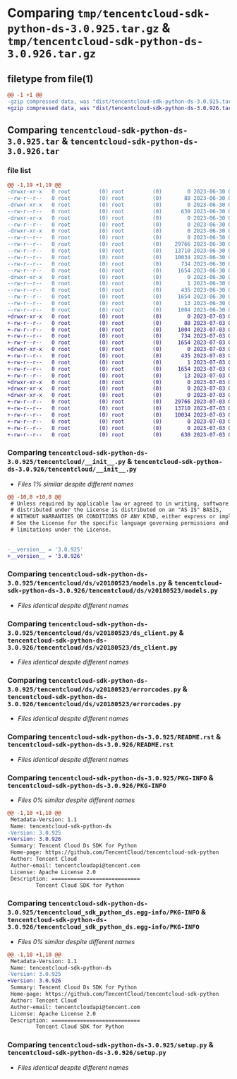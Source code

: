 # Comparing `tmp/tencentcloud-sdk-python-ds-3.0.925.tar.gz` & `tmp/tencentcloud-sdk-python-ds-3.0.926.tar.gz`

## filetype from file(1)

```diff
@@ -1 +1 @@
-gzip compressed data, was "dist/tencentcloud-sdk-python-ds-3.0.925.tar", last modified: Fri Jun 30 02:09:17 2023, max compression
+gzip compressed data, was "dist/tencentcloud-sdk-python-ds-3.0.926.tar", last modified: Mon Jul  3 00:25:14 2023, max compression
```

## Comparing `tencentcloud-sdk-python-ds-3.0.925.tar` & `tencentcloud-sdk-python-ds-3.0.926.tar`

### file list

```diff
@@ -1,19 +1,19 @@
-drwxr-xr-x   0 root         (0) root         (0)        0 2023-06-30 02:09:17.000000 tencentcloud-sdk-python-ds-3.0.925/
--rw-r--r--   0 root         (0) root         (0)       88 2023-06-30 02:09:17.000000 tencentcloud-sdk-python-ds-3.0.925/setup.cfg
-drwxr-xr-x   0 root         (0) root         (0)        0 2023-06-30 02:09:17.000000 tencentcloud-sdk-python-ds-3.0.925/tencentcloud/
--rw-r--r--   0 root         (0) root         (0)      630 2023-06-30 02:09:16.000000 tencentcloud-sdk-python-ds-3.0.925/tencentcloud/__init__.py
-drwxr-xr-x   0 root         (0) root         (0)        0 2023-06-30 02:09:17.000000 tencentcloud-sdk-python-ds-3.0.925/tencentcloud/ds/
--rw-r--r--   0 root         (0) root         (0)        0 2023-06-30 02:09:16.000000 tencentcloud-sdk-python-ds-3.0.925/tencentcloud/ds/__init__.py
-drwxr-xr-x   0 root         (0) root         (0)        0 2023-06-30 02:09:17.000000 tencentcloud-sdk-python-ds-3.0.925/tencentcloud/ds/v20180523/
--rw-r--r--   0 root         (0) root         (0)        0 2023-06-30 02:09:16.000000 tencentcloud-sdk-python-ds-3.0.925/tencentcloud/ds/v20180523/__init__.py
--rw-r--r--   0 root         (0) root         (0)    29766 2023-06-30 02:09:16.000000 tencentcloud-sdk-python-ds-3.0.925/tencentcloud/ds/v20180523/models.py
--rw-r--r--   0 root         (0) root         (0)    13710 2023-06-30 02:09:16.000000 tencentcloud-sdk-python-ds-3.0.925/tencentcloud/ds/v20180523/ds_client.py
--rw-r--r--   0 root         (0) root         (0)    10034 2023-06-30 02:09:16.000000 tencentcloud-sdk-python-ds-3.0.925/tencentcloud/ds/v20180523/errorcodes.py
--rw-r--r--   0 root         (0) root         (0)      734 2023-06-30 02:09:16.000000 tencentcloud-sdk-python-ds-3.0.925/README.rst
--rw-r--r--   0 root         (0) root         (0)     1654 2023-06-30 02:09:17.000000 tencentcloud-sdk-python-ds-3.0.925/PKG-INFO
-drwxr-xr-x   0 root         (0) root         (0)        0 2023-06-30 02:09:17.000000 tencentcloud-sdk-python-ds-3.0.925/tencentcloud_sdk_python_ds.egg-info/
--rw-r--r--   0 root         (0) root         (0)        1 2023-06-30 02:09:17.000000 tencentcloud-sdk-python-ds-3.0.925/tencentcloud_sdk_python_ds.egg-info/dependency_links.txt
--rw-r--r--   0 root         (0) root         (0)      435 2023-06-30 02:09:17.000000 tencentcloud-sdk-python-ds-3.0.925/tencentcloud_sdk_python_ds.egg-info/SOURCES.txt
--rw-r--r--   0 root         (0) root         (0)     1654 2023-06-30 02:09:17.000000 tencentcloud-sdk-python-ds-3.0.925/tencentcloud_sdk_python_ds.egg-info/PKG-INFO
--rw-r--r--   0 root         (0) root         (0)       13 2023-06-30 02:09:17.000000 tencentcloud-sdk-python-ds-3.0.925/tencentcloud_sdk_python_ds.egg-info/top_level.txt
--rw-r--r--   0 root         (0) root         (0)     1004 2023-06-30 02:09:16.000000 tencentcloud-sdk-python-ds-3.0.925/setup.py
+drwxr-xr-x   0 root         (0) root         (0)        0 2023-07-03 00:25:14.000000 tencentcloud-sdk-python-ds-3.0.926/
+-rw-r--r--   0 root         (0) root         (0)       88 2023-07-03 00:25:14.000000 tencentcloud-sdk-python-ds-3.0.926/setup.cfg
+-rw-r--r--   0 root         (0) root         (0)     1004 2023-07-03 00:25:14.000000 tencentcloud-sdk-python-ds-3.0.926/setup.py
+-rw-r--r--   0 root         (0) root         (0)      734 2023-07-03 00:25:14.000000 tencentcloud-sdk-python-ds-3.0.926/README.rst
+-rw-r--r--   0 root         (0) root         (0)     1654 2023-07-03 00:25:14.000000 tencentcloud-sdk-python-ds-3.0.926/PKG-INFO
+drwxr-xr-x   0 root         (0) root         (0)        0 2023-07-03 00:25:14.000000 tencentcloud-sdk-python-ds-3.0.926/tencentcloud_sdk_python_ds.egg-info/
+-rw-r--r--   0 root         (0) root         (0)      435 2023-07-03 00:25:14.000000 tencentcloud-sdk-python-ds-3.0.926/tencentcloud_sdk_python_ds.egg-info/SOURCES.txt
+-rw-r--r--   0 root         (0) root         (0)        1 2023-07-03 00:25:14.000000 tencentcloud-sdk-python-ds-3.0.926/tencentcloud_sdk_python_ds.egg-info/dependency_links.txt
+-rw-r--r--   0 root         (0) root         (0)     1654 2023-07-03 00:25:14.000000 tencentcloud-sdk-python-ds-3.0.926/tencentcloud_sdk_python_ds.egg-info/PKG-INFO
+-rw-r--r--   0 root         (0) root         (0)       13 2023-07-03 00:25:14.000000 tencentcloud-sdk-python-ds-3.0.926/tencentcloud_sdk_python_ds.egg-info/top_level.txt
+drwxr-xr-x   0 root         (0) root         (0)        0 2023-07-03 00:25:14.000000 tencentcloud-sdk-python-ds-3.0.926/tencentcloud/
+drwxr-xr-x   0 root         (0) root         (0)        0 2023-07-03 00:25:14.000000 tencentcloud-sdk-python-ds-3.0.926/tencentcloud/ds/
+drwxr-xr-x   0 root         (0) root         (0)        0 2023-07-03 00:25:14.000000 tencentcloud-sdk-python-ds-3.0.926/tencentcloud/ds/v20180523/
+-rw-r--r--   0 root         (0) root         (0)    29766 2023-07-03 00:25:14.000000 tencentcloud-sdk-python-ds-3.0.926/tencentcloud/ds/v20180523/models.py
+-rw-r--r--   0 root         (0) root         (0)    13710 2023-07-03 00:25:14.000000 tencentcloud-sdk-python-ds-3.0.926/tencentcloud/ds/v20180523/ds_client.py
+-rw-r--r--   0 root         (0) root         (0)    10034 2023-07-03 00:25:14.000000 tencentcloud-sdk-python-ds-3.0.926/tencentcloud/ds/v20180523/errorcodes.py
+-rw-r--r--   0 root         (0) root         (0)        0 2023-07-03 00:25:14.000000 tencentcloud-sdk-python-ds-3.0.926/tencentcloud/ds/v20180523/__init__.py
+-rw-r--r--   0 root         (0) root         (0)        0 2023-07-03 00:25:14.000000 tencentcloud-sdk-python-ds-3.0.926/tencentcloud/ds/__init__.py
+-rw-r--r--   0 root         (0) root         (0)      630 2023-07-03 00:25:14.000000 tencentcloud-sdk-python-ds-3.0.926/tencentcloud/__init__.py
```

### Comparing `tencentcloud-sdk-python-ds-3.0.925/tencentcloud/__init__.py` & `tencentcloud-sdk-python-ds-3.0.926/tencentcloud/__init__.py`

 * *Files 1% similar despite different names*

```diff
@@ -10,8 +10,8 @@
 # Unless required by applicable law or agreed to in writing, software
 # distributed under the License is distributed on an "AS IS" BASIS,
 # WITHOUT WARRANTIES OR CONDITIONS OF ANY KIND, either express or implied.
 # See the License for the specific language governing permissions and
 # limitations under the License.
 
 
-__version__ = '3.0.925'
+__version__ = '3.0.926'
```

### Comparing `tencentcloud-sdk-python-ds-3.0.925/tencentcloud/ds/v20180523/models.py` & `tencentcloud-sdk-python-ds-3.0.926/tencentcloud/ds/v20180523/models.py`

 * *Files identical despite different names*

### Comparing `tencentcloud-sdk-python-ds-3.0.925/tencentcloud/ds/v20180523/ds_client.py` & `tencentcloud-sdk-python-ds-3.0.926/tencentcloud/ds/v20180523/ds_client.py`

 * *Files identical despite different names*

### Comparing `tencentcloud-sdk-python-ds-3.0.925/tencentcloud/ds/v20180523/errorcodes.py` & `tencentcloud-sdk-python-ds-3.0.926/tencentcloud/ds/v20180523/errorcodes.py`

 * *Files identical despite different names*

### Comparing `tencentcloud-sdk-python-ds-3.0.925/README.rst` & `tencentcloud-sdk-python-ds-3.0.926/README.rst`

 * *Files identical despite different names*

### Comparing `tencentcloud-sdk-python-ds-3.0.925/PKG-INFO` & `tencentcloud-sdk-python-ds-3.0.926/PKG-INFO`

 * *Files 0% similar despite different names*

```diff
@@ -1,10 +1,10 @@
 Metadata-Version: 1.1
 Name: tencentcloud-sdk-python-ds
-Version: 3.0.925
+Version: 3.0.926
 Summary: Tencent Cloud Ds SDK for Python
 Home-page: https://github.com/TencentCloud/tencentcloud-sdk-python
 Author: Tencent Cloud
 Author-email: tencentcloudapi@tencent.com
 License: Apache License 2.0
 Description: ============================
         Tencent Cloud SDK for Python
```

### Comparing `tencentcloud-sdk-python-ds-3.0.925/tencentcloud_sdk_python_ds.egg-info/PKG-INFO` & `tencentcloud-sdk-python-ds-3.0.926/tencentcloud_sdk_python_ds.egg-info/PKG-INFO`

 * *Files 0% similar despite different names*

```diff
@@ -1,10 +1,10 @@
 Metadata-Version: 1.1
 Name: tencentcloud-sdk-python-ds
-Version: 3.0.925
+Version: 3.0.926
 Summary: Tencent Cloud Ds SDK for Python
 Home-page: https://github.com/TencentCloud/tencentcloud-sdk-python
 Author: Tencent Cloud
 Author-email: tencentcloudapi@tencent.com
 License: Apache License 2.0
 Description: ============================
         Tencent Cloud SDK for Python
```

### Comparing `tencentcloud-sdk-python-ds-3.0.925/setup.py` & `tencentcloud-sdk-python-ds-3.0.926/setup.py`

 * *Files identical despite different names*


